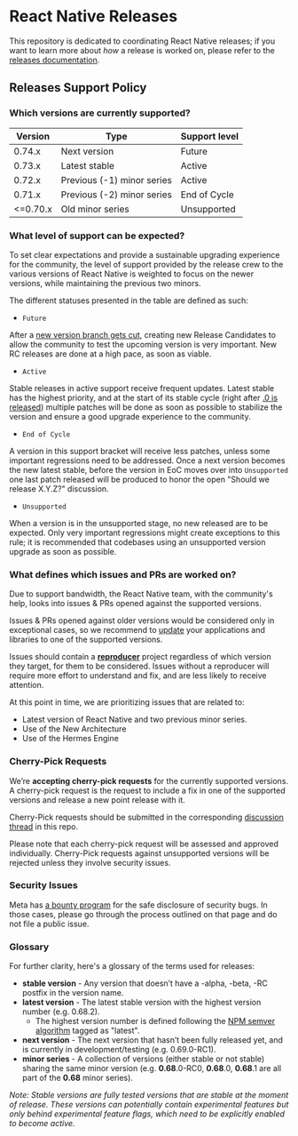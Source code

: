 # React Native Releases

This repository is dedicated to coordinating React Native releases; if you want to learn more about _how_ a release is worked on, please refer to the [releases documentation](https://reactnative.dev/contributing/release-roles-responsibilities).

## Releases Support Policy

### Which versions are currently supported?

| Version  | Type                       | Support level |
| -------- | -------------------------- | ------------- |
| 0.74.x   | Next version               | Future        |
| 0.73.x   | Latest stable              | Active        |
| 0.72.x   | Previous (-1) minor series | Active        |
| 0.71.x   | Previous (-2) minor series | End of Cycle  |
| <=0.70.x | Old minor series           | Unsupported   |

### What level of support can be expected?

To set clear expectations and provide a sustainable upgrading experience for the community, the level of support provided by the release crew to the various versions of React Native is weighted to focus on the newer versions, while maintaining the previous two minors.

The different statuses presented in the table are defined as such:

* `Future`

After a [new version branch gets cut](https://reactnative.dev/contributing/release-branch-cut-and-rc0), creating new Release Candidates to allow the community to test the upcoming version is very important. New RC releases are done at a high pace, as soon as viable.

* `Active`

Stable releases in active support receive frequent updates. Latest stable has the highest priority, and at the start of its stable cycle (right after [.0 is released](https://reactnative.dev/contributing/release-stable-minor)) multiple patches will be done as soon as possible to stabilize the version and ensure a good upgrade experience to the community.

* `End of Cycle`

A version in this support bracket will receive less patches, unless some important regressions need to be addressed. Once a next version becomes the new latest stable, before the version in EoC moves over into `Unsupported` one last patch released will be produced to honor the open "Should we release X.Y.Z?" discussion.

* `Unsupported`

When a version is in the unsupported stage, no new released are to be expected. Only very important regressions might create exceptions to this rule; it is recommended that codebases using an unsupported version upgrade as soon as possible.

### What defines which issues and PRs are worked on?

Due to support bandwidth, the React Native team, with the community's help, looks into issues & PRs opened against the supported versions.

Issues & PRs opened against older versions would be considered only in exceptional cases, so we recommend to [update](https://reactnative.dev/docs/upgrading) your applications and libraries to one of the supported versions.

Issues should contain a [**reproducer**](https://stackoverflow.com/help/minimal-reproducible-example) project regardless of which version they target, for them to be considered.
Issues without a reproducer will require more effort to understand and fix, and are less likely to receive attention.

At this point in time, we are prioritizing issues that are related to:

* Latest version of React Native and two previous minor series.
* Use of the New Architecture
* Use of the Hermes Engine

### Cherry-Pick Requests

We’re **accepting cherry-pick requests** for the currently supported versions. A cherry-pick request is the request to include a fix in one of the supported versions and release a new point release with it.

Cherry-Pick requests should be submitted in the corresponding [discussion thread](https://github.com/reactwg/react-native-releases/discussions) in this repo.

Please note that each cherry-pick request will be assessed and approved individually. Cherry-Pick requests against unsupported versions will be rejected unless they involve security issues.

### Security Issues

Meta has [a bounty program](https://www.facebook.com/whitehat/) for the safe disclosure of security bugs. In those cases, please go through the process outlined on that page and do not file a public issue.

### Glossary

For further clarity, here's a glossary of the terms used for releases:

* **stable version** - Any version that doesn’t have a -alpha, -beta, -RC postfix in the version name.
* **latest version** - The latest stable version with the highest version number (e.g. 0.68.2).
  * The highest version number is defined following the [NPM semver algorithm](https://github.com/npm/node-semver) tagged as "latest".
* **next version** - The next version that hasn’t been fully released yet, and is currently in development/testing (e.g. 0.69.0-RC1).
* **minor series** - A collection of versions (either stable or not stable) sharing the same minor version (e.g. **0.68**.0-RC0, **0.68**.0, **0.68**.1 are all part of the **0.68** minor series).

_Note: Stable versions are fully tested versions that are stable at the moment of release. These versions can potentially contain experimental features but only behind experimental feature flags, which need to be explicitly enabled to become active._
